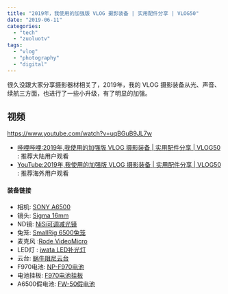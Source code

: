 ```yaml
---
title: "2019年，我使用的加强版 VLOG 摄影装备 | 实用配件分享 | VLOG50"
date: "2019-06-11"
categories: 
  - "tech"
  - "zuoluotv"
tags: 
  - "vlog"
  - "photography"
  - "digital"
---
```


很久没跟大家分享摄影器材相关了，2019年，我的 VLOG 摄影装备从光、声音、续航三方面，也进行了一些小升级，有了明显的加强。

## 视频

https://www.youtube.com/watch?v=uqBGuB9JL7w

- [哔哩哔哩:2019年,我使用的加强版 VLOG 摄影装备 | 实用配件分享 | VLOG50](https://www.bilibili.com/video/av55290993) : 推荐大陆用户观看
- [YouTube:2019年,我使用的加强版 VLOG 摄影装备 | 实用配件分享 | VLOG50](https://www.youtube.com/watch?v=uqBGuB9JL7w) : 推荐海外用户观看

#### 装备链接

- 相机: [SONY A6500](https://zuoluo.tv/sony-a6500)
- 镜头: [Sigma 16mm](https://zuoluo.tv/sigma-16mm)
- ND镜: [NiSi可调减光镜](https://zuoluo.tv/nisi-nd-filter)
- 兔笼: [SmallRig 6500兔笼](https://zuoluo.tv/smallrig-6500)
- 麦克风 :[Rode VideoMicro](https://zuoluo.tv/rode-videomicro)
- LED灯 : [iwata LED补光灯](https://zuoluo.tv/iwata-led)
- 云台: [蜗牛阻尼云台](https://zuoluo.tv/selens-mount)
- F970电池: [NP-F970电池](https://zuoluo.tv/np-f970)
- 电池挂板: [F970电池挂板](http://zuoluo.tv/f970-adapter)
- A6500假电池: [FW-50假电池](https://zuoluo.tv/a6500-external-battery)
